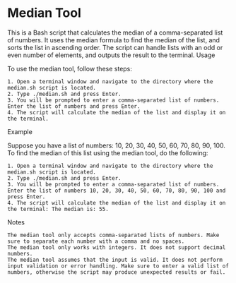 # Median Tool

This is a Bash script that calculates the median of a comma-separated list of numbers. It uses the median formula to find the median of the list, and sorts the list in ascending order. The script can handle lists with an odd or even number of elements, and outputs the result to the terminal.
Usage

To use the median tool, follow these steps:

    1. Open a terminal window and navigate to the directory where the median.sh script is located.
    2. Type ./median.sh and press Enter.
    3. You will be prompted to enter a comma-separated list of numbers. Enter the list of numbers and press Enter.
    4. The script will calculate the median of the list and display it on the terminal.

Example

Suppose you have a list of numbers: 10, 20, 30, 40, 50, 60, 70, 80, 90, 100. To find the median of this list using the median tool, do the following:

    1. Open a terminal window and navigate to the directory where the median.sh script is located.
    2. Type ./median.sh and press Enter.
    3. You will be prompted to enter a comma-separated list of numbers. Enter the list of numbers 10, 20, 30, 40, 50, 60, 70, 80, 90, 100 and press Enter.
    4. The script will calculate the median of the list and display it on the terminal: The median is: 55.

Notes

    The median tool only accepts comma-separated lists of numbers. Make sure to separate each number with a comma and no spaces.
    The median tool only works with integers. It does not support decimal numbers.
    The median tool assumes that the input is valid. It does not perform input validation or error handling. Make sure to enter a valid list of numbers, otherwise the script may produce unexpected results or fail.
